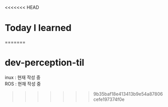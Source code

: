 <<<<<<< HEAD
# Today I learned

=======
# dev-perception-til

inux : 현재 작성 중   
ROS : 현재 작성 중
>>>>>>> 9b35baf18e413413b9e54a87806cefe197374f0e

